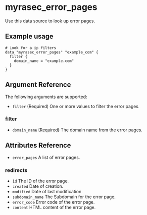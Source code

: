 # myrasec_error_pages

Use this data source to look up error pages.

## Example usage

```hcl
# Look for a ip filters
data "myrasec_error_pages" "example_com" {
  filter {
    domain_name = "example.com"
  }
}
```

## Argument Reference

The following arguments are supported:

* `filter` (Required) One or more values to filter the error pages.

### filter
* `domain_name` (Required) The domain name from the error pages.

## Attributes Reference
* `error_pages` A list of error pages.

### redirects
* `id` The ID of the error page.
* `created` Date of creation.
* `modified` Date of last modification.
* `subdomain_name` The Subdomain for the error page.
* `error_code` Error code of the error page.
* `content` HTML content of the error page.
